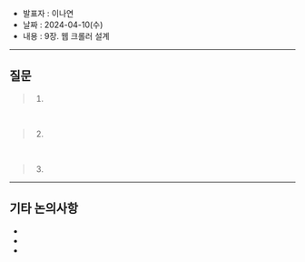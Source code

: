 - 발표자 : 이나연
- 날짜 : 2024-04-10(수)
- 내용 : 9장. 웹 크롤러 설계

---
## 질문
> 1.

<br>

> 2.

<br>

> 3.

---
## 기타 논의사항

-
-
-